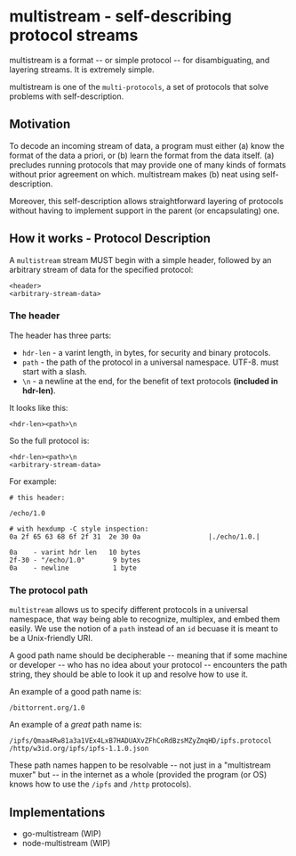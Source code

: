 # multistream - self-describing protocol streams

multistream is a format -- or simple protocol -- for disambiguating, and
layering streams. It is extremely simple.

multistream is one of the `multi-protocols`, a set of protocols that solve
problems with self-description.

## Motivation

To decode an incoming stream of data, a program must either (a) know the format of the data a priori, or (b) learn the format from the data itself. (a) precludes running protocols that may provide one of many kinds of formats without prior agreement on which. multistream makes (b) neat using self-description.

Moreover, this self-description allows straightforward layering of protocols without having to implement support in the parent (or encapsulating) one.

## How it works - Protocol Description

A `multistream` stream MUST begin with a simple header, followed by an arbitrary stream of data for the specified protocol:

```
<header>
<arbitrary-stream-data>
```

### The header

The header has three parts:

- `hdr-len` - a varint length, in bytes, for security and binary protocols.
- `path` - the path of the protocol in a universal namespace. UTF-8. must start with a slash.
- `\n` - a newline at the end, for the benefit of text protocols **(included in hdr-len)**.

It looks like this:
```
<hdr-len><path>\n
```

So the full protocol is:

```
<hdr-len><path>\n
<arbitrary-stream-data>
```

For example:

```
# this header:

/echo/1.0

# with hexdump -C style inspection:
0a 2f 65 63 68 6f 2f 31  2e 30 0a                 |./echo/1.0.|

0a    - varint hdr len   10 bytes
2f-30 - "/echo/1.0"       9 bytes
0a    - newline           1 byte
```

### The protocol path

`multistream` allows us to specify different protocols in a universal namespace, that way being able to recognize, multiplex, and embed them easily. We use the notion of a `path` instead of an `id` becuase it is meant to be a Unix-friendly URI.

A good path name should be decipherable -- meaning that if some machine or developer -- who has no idea about your protocol -- encounters the path string, they should be able to look it up and resolve how to use it.

An example of a good path name is:

```
/bittorrent.org/1.0
```

An example of a _great_ path name is:

```
/ipfs/Qmaa4Rw81a3a1VEx4LxB7HADUAXvZFhCoRdBzsMZyZmqHD/ipfs.protocol
/http/w3id.org/ipfs/ipfs-1.1.0.json
```

These path names happen to be resolvable -- not just in a "multistream muxer" but -- in the internet as a whole (provided the program (or OS) knows how to use the `/ipfs` and `/http` protocols).

## Implementations

- go-multistream (WIP)
- node-multistream (WIP)

